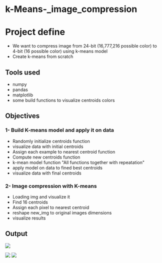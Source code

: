 # k-Means-_image_compression
# Project define
-  We want to compress image from 24-bit (16,777,216 possible color) to 4-bit (16 possible color) using k-means model
- Create k-means from scratch

## Tools used 
- numpy
- pandas
- matplotlib
- some build functions to visualize centroids colors

## Objectives
### 1- Build K-means model and apply it on data
  - Randomly initialize centroids function 
  - visualize data with initial centroids
  - Assign each example to nearest centroid function 
  - Compute new centroids function 
  - k-mean model function "All functions together with repeatation"
  - apply model on data to fined best centroids
  - visualize data with final centroids

### 2- Image compression with K-means 
  - Loading img and visualize it
  - Find 16 centroids
  - Assign each pixel to nearest centroid
  - reshape new_img to original images dimensions
  - visualize results

## Output 
![](https://github.com/ayman430/Decision_Tree_VS_Random_Forest_VS_XGboost/assets/99848721/e9d07979-0c39-4892-a4a4-3726114059e7)

<div>
<img src="https://github.com/ayman430/Decision_Tree_VS_Random_Forest_VS_XGboost/assets/99848721/bf4d5008-9a0a-4089-920b-215a97707be3">
<img src="https://github.com/ayman430/Decision_Tree_VS_Random_Forest_VS_XGboost/assets/99848721/fea0b4af-e865-444f-988d-7428dfa6d919">
<div>







